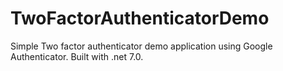 # TwoFactorAuthenticatorDemo

Simple Two factor authenticator demo application using Google Authenticator. Built with .net 7.0.
